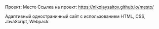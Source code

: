 Проект: Место
Ссылка на проект: https://nikolaysaitov.github.io/mesto/


Адаптивный одностраничный сайт с использованием HTML, CSS, JavaScript, Webpack

